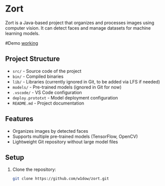 # Zort

Zort is a Java-based project that organizes and processes images using computer vision. It can detect faces and manage datasets for machine learning models.

#Demo
[working](https://youtu.be/YlGTkStN5dw?si=54dyEffvqI0UK7R8)

## Project Structure

- `src/` - Source code of the project
- `bin/` - Compiled binaries
- `lib/` - Libraries (currently ignored in Git, to be added via LFS if needed)
- `models/` - Pre-trained models (ignored in Git for now)
- `.vscode/` - VS Code configuration
- `deploy.prototxt` - Model deployment configuration
- `README.md` - Project documentation

## Features

- Organizes images by detected faces
- Supports multiple pre-trained models (TensorFlow, OpenCV)
- Lightweight Git repository without large model files

## Setup

1. Clone the repository:
   ```bash
   git clone https://github.com/w1dow/zort.git
